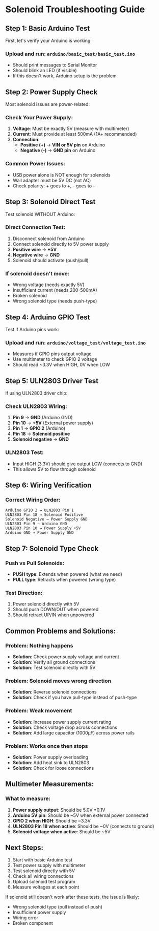 # Solenoid Troubleshooting Guide

## Step 1: Basic Arduino Test
First, let's verify your Arduino is working:

### Upload and run: `arduino/basic_test/basic_test.ino`
- Should print messages to Serial Monitor
- Should blink an LED (if visible)
- If this doesn't work, Arduino setup is the problem

## Step 2: Power Supply Check
Most solenoid issues are power-related:

### Check Your Power Supply:
1. **Voltage**: Must be exactly 5V (measure with multimeter)
2. **Current**: Must provide at least 500mA (1A+ recommended)
3. **Connection**: 
   - **Positive (+)** → **VIN or 5V pin** on Arduino
   - **Negative (-)** → **GND pin** on Arduino

### Common Power Issues:
- USB power alone is NOT enough for solenoids
- Wall adapter must be 5V DC (not AC)
- Check polarity: + goes to +, - goes to -

## Step 3: Solenoid Direct Test
Test solenoid WITHOUT Arduino:

### Direct Connection Test:
1. Disconnect solenoid from Arduino
2. Connect solenoid directly to 5V power supply
3. **Positive wire** → **+5V**
4. **Negative wire** → **GND**
5. Solenoid should activate (push/pull)

### If solenoid doesn't move:
- Wrong voltage (needs exactly 5V)
- Insufficient current (needs 200-500mA)
- Broken solenoid
- Wrong solenoid type (needs push-type)

## Step 4: Arduino GPIO Test
Test if Arduino pins work:

### Upload and run: `arduino/voltage_test/voltage_test.ino`
- Measures if GPIO pins output voltage
- Use multimeter to check GPIO 2 voltage
- Should read ~3.3V when HIGH, 0V when LOW

## Step 5: ULN2803 Driver Test
If using ULN2803 driver chip:

### Check ULN2803 Wiring:
1. **Pin 9** → **GND** (Arduino GND)
2. **Pin 10** → **+5V** (External power supply)
3. **Pin 1** → **GPIO 2** (Arduino)
4. **Pin 18** → **Solenoid positive**
5. **Solenoid negative** → **GND**

### ULN2803 Test:
- Input HIGH (3.3V) should give output LOW (connects to GND)
- This allows 5V to flow through solenoid

## Step 6: Wiring Verification

### Correct Wiring Order:
```
Arduino GPIO 2 → ULN2803 Pin 1
ULN2803 Pin 18 → Solenoid Positive
Solenoid Negative → Power Supply GND
ULN2803 Pin 9 → Arduino GND
ULN2803 Pin 10 → Power Supply +5V
Arduino GND → Power Supply GND
```

## Step 7: Solenoid Type Check

### Push vs Pull Solenoids:
- **PUSH type**: Extends when powered (what we need)
- **PULL type**: Retracts when powered (wrong type)

### Test Direction:
1. Power solenoid directly with 5V
2. Should push DOWN/OUT when powered
3. Should retract UP/IN when unpowered

## Common Problems and Solutions:

### Problem: Nothing happens
- **Solution**: Check power supply voltage and current
- **Solution**: Verify all ground connections
- **Solution**: Test solenoid directly with 5V

### Problem: Solenoid moves wrong direction
- **Solution**: Reverse solenoid connections
- **Solution**: Check if you have pull-type instead of push-type

### Problem: Weak movement
- **Solution**: Increase power supply current rating
- **Solution**: Check voltage drop across connections
- **Solution**: Add large capacitor (1000μF) across power rails

### Problem: Works once then stops
- **Solution**: Power supply overloading
- **Solution**: Add heat sink to ULN2803
- **Solution**: Check for loose connections

## Multimeter Measurements:

### What to measure:
1. **Power supply output**: Should be 5.0V ±0.1V
2. **Arduino 5V pin**: Should be ~5V when external power connected
3. **GPIO 2 when HIGH**: Should be ~3.3V
4. **ULN2803 Pin 18 when active**: Should be ~0V (connects to ground)
5. **Solenoid voltage when active**: Should be ~5V

## Next Steps:
1. Start with basic Arduino test
2. Test power supply with multimeter
3. Test solenoid directly with 5V
4. Check all wiring connections
5. Upload solenoid test program
6. Measure voltages at each point

If solenoid still doesn't work after these tests, the issue is likely:
- Wrong solenoid type (pull instead of push)
- Insufficient power supply
- Wiring error
- Broken component